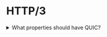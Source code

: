 # HTTP/3

<details>
  <summary>What properties should have QUIC?</summary>

- Encription as part of the standart
- Streams support on the transport level
- User-level implementation
- UDP-based protocol
- Fainess-guarantee for streams
- Flow control
- Congestion control

</details>
